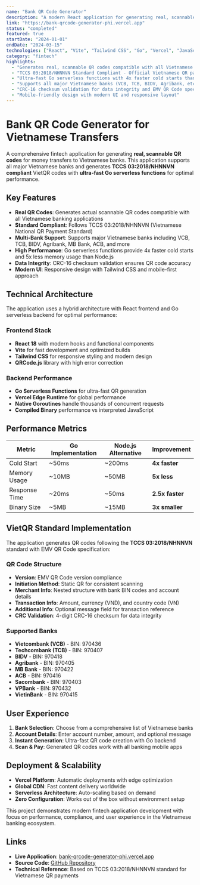 ```yaml
---
name: "Bank QR Code Generator"
description: "A modern React application for generating real, scannable QR codes for money transfers to Vietnamese banks. Supports all major Vietnamese banks and generates TCCS 03:2018/NHNNVN compliant VietQR codes with ultra-fast Go serverless functions."
link: "https://bank-qrcode-generator-phi.vercel.app"
status: "completed"
featured: true
startDate: "2024-01-01"
endDate: "2024-03-15"
technologies: ["React", "Vite", "Tailwind CSS", "Go", "Vercel", "JavaScript", "QR Code", "VietQR"]
category: "fintech"
highlights:
  - "Generates real, scannable QR codes compatible with all Vietnamese banking apps"
  - "TCCS 03:2018/NHNNVN Standard Compliant - Official Vietnamese QR payment standard"
  - "Ultra-fast Go serverless functions with 4x faster cold starts than Node.js"
  - "Supports all major Vietnamese banks (VCB, TCB, BIDV, Agribank, etc.)"
  - "CRC-16 checksum validation for data integrity and EMV QR Code specification"
  - "Mobile-friendly design with modern UI and responsive layout"
---
```


# Bank QR Code Generator for Vietnamese Transfers

A comprehensive fintech application for generating **real, scannable QR codes** for money transfers to Vietnamese banks. This application supports all major Vietnamese banks and generates **TCCS 03:2018/NHNNVN compliant** VietQR codes with **ultra-fast Go serverless functions** for optimal performance.

## Key Features

- **Real QR Codes**: Generates actual scannable QR codes compatible with all Vietnamese banking applications
- **Standard Compliant**: Follows TCCS 03:2018/NHNNVN (Vietnamese National QR Payment Standard)
- **Multi-Bank Support**: Supports major Vietnamese banks including VCB, TCB, BIDV, Agribank, MB Bank, ACB, and more
- **High Performance**: Go serverless functions provide 4x faster cold starts and 5x less memory usage than Node.js
- **Data Integrity**: CRC-16 checksum validation ensures QR code accuracy
- **Modern UI**: Responsive design with Tailwind CSS and mobile-first approach

## Technical Architecture

The application uses a hybrid architecture with React frontend and Go serverless backend for optimal performance:

### Frontend Stack
- **React 18** with modern hooks and functional components
- **Vite** for fast development and optimized builds
- **Tailwind CSS** for responsive styling and modern design
- **QRCode.js** library with high error correction

### Backend Performance
- **Go Serverless Functions** for ultra-fast QR generation
- **Vercel Edge Runtime** for global performance
- **Native Goroutines** handle thousands of concurrent requests
- **Compiled Binary** performance vs interpreted JavaScript

## Performance Metrics

| Metric | Go Implementation | Node.js Alternative | Improvement |
|--------|------------------|---------------------|-------------|
| Cold Start | ~50ms | ~200ms | **4x faster** |
| Memory Usage | ~10MB | ~50MB | **5x less** |
| Response Time | ~20ms | ~50ms | **2.5x faster** |
| Binary Size | ~5MB | ~15MB | **3x smaller** |

## VietQR Standard Implementation

The application generates QR codes following the **TCCS 03:2018/NHNNVN** standard with EMV QR Code specification:

### QR Code Structure
- **Version**: EMV QR Code version compliance
- **Initiation Method**: Static QR for consistent scanning
- **Merchant Info**: Nested structure with bank BIN codes and account details
- **Transaction Info**: Amount, currency (VND), and country code (VN)
- **Additional Info**: Optional message field for transaction reference
- **CRC Validation**: 4-digit CRC-16 checksum for data integrity

### Supported Banks
- **Vietcombank (VCB)** - BIN: 970436
- **Techcombank (TCB)** - BIN: 970407
- **BIDV** - BIN: 970418
- **Agribank** - BIN: 970405
- **MB Bank** - BIN: 970422
- **ACB** - BIN: 970416
- **Sacombank** - BIN: 970403
- **VPBank** - BIN: 970432
- **VietinBank** - BIN: 970415

## User Experience

1. **Bank Selection**: Choose from a comprehensive list of Vietnamese banks
2. **Account Details**: Enter account number, amount, and optional message
3. **Instant Generation**: Ultra-fast QR code creation with Go backend
4. **Scan & Pay**: Generated QR codes work with all banking mobile apps

## Deployment & Scalability

- **Vercel Platform**: Automatic deployments with edge optimization
- **Global CDN**: Fast content delivery worldwide
- **Serverless Architecture**: Auto-scaling based on demand
- **Zero Configuration**: Works out of the box without environment setup

This project demonstrates modern fintech application development with focus on performance, compliance, and user experience in the Vietnamese banking ecosystem.

## Links

- **Live Application**: [bank-qrcode-generator-phi.vercel.app](https://bank-qrcode-generator-phi.vercel.app)
- **Source Code**: [GitHub Repository](https://github.com/ptt3199/bank-qrcode-generator)
- **Technical Reference**: Based on TCCS 03:2018/NHNNVN standard for Vietnamese QR payments 